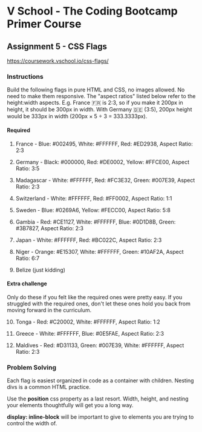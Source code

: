 # V School - The Coding Bootcamp Primer Course 

## Assignment 5 - CSS Flags

https://coursework.vschool.io/css-flags/

### Instructions

Build the following flags in pure HTML and CSS, no images allowed. No need to make them responsive. The "aspect ratios" listed below refer to the height:width aspects. E.g. France 🇫🇷 is 2:3, so if you make it 200px in height, it should be 300px in width. With Germany 🇩🇪 (3:5), 200px height would be 333px in width (200px × 5 ÷ 3 = 333.3333px).


#### Required

  1.  France - Blue: #002495, White: #FFFFFF, Red: #ED2938, Aspect Ratio: 2:3

  2.  Germany - Black: #000000, Red: #DE0002, Yellow: #FFCE00, Aspect Ratio: 3:5 

  3.  Madagascar - White: #FFFFFF, Red: #FC3E32, Green: #007E39, Aspect Ratio: 2:3

  4.  Switzerland - White: #FFFFFF, Red: #FF0002, Aspect Ratio: 1:1 

  5.  Sweden - Blue: #0269A6, Yellow: #FECC00, Aspect Ratio: 5:8 

  6.  Gambia - Red: #CE1127, White: #FFFFFF, Blue: #0D1D8B, Green: #3B7827, Aspect Ratio: 2:3 

  7.  Japan - White: #FFFFFF, Red: #BC022C, Aspect Ratio: 2:3 

  8.  Niger - Orange: #E15307, White: #FFFFFF, Green: #10AF2A, Aspect Ratio: 6:7 

  9.  Belize (just kidding)



#### Extra challenge

Only do these if you felt like the required ones were pretty easy. If you struggled with the required ones, don't let these ones hold you back from moving forward in the curriculum.

  10.  Tonga - Red: #C20002, White: #FFFFFF, Aspect Ratio: 1:2 

  11.  Greece - White: #FFFFFF, Blue: #0E5FAE, Aspect Ratio: 2:3

  12.  Maldives - Red: #D31133, Green: #007E39, White: #FFFFFF, Aspect Ratio: 2:3



### Problem Solving

Each flag is easiest organized in code as a container with children. Nesting divs is a common HTML practice.

<div class="container">
    <div class="color-one"></div>
    <div class="color-two"></div>
</div>

Use the <strong>position</strong> css property as a last resort. Width, height, and nesting your elements thoughtfully will get you a long way.

<strong>display: inline-block</strong> will be important to give to elements you are trying to control the width of.

